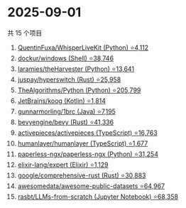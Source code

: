 # 2025-09-01

共 15 个项目

<!-- BEGIN GITHUB -->
<!-- 最后更新时间 2025-09-01 06:07:55 +0800 -->
1. [QuentinFuxa/WhisperLiveKit (Python) ⭐4,112](https://github.com/QuentinFuxa/WhisperLiveKit)
1. [dockur/windows (Shell) ⭐38,746](https://github.com/dockur/windows)
1. [laramies/theHarvester (Python) ⭐13,641](https://github.com/laramies/theHarvester)
1. [juspay/hyperswitch (Rust) ⭐25,958](https://github.com/juspay/hyperswitch)
1. [TheAlgorithms/Python (Python) ⭐205,799](https://github.com/TheAlgorithms/Python)
1. [JetBrains/koog (Kotlin) ⭐1,814](https://github.com/JetBrains/koog)
1. [gunnarmorling/1brc (Java) ⭐7,195](https://github.com/gunnarmorling/1brc)
1. [bevyengine/bevy (Rust) ⭐41,336](https://github.com/bevyengine/bevy)
1. [activepieces/activepieces (TypeScript) ⭐16,763](https://github.com/activepieces/activepieces)
1. [humanlayer/humanlayer (TypeScript) ⭐1,677](https://github.com/humanlayer/humanlayer)
1. [paperless-ngx/paperless-ngx (Python) ⭐31,254](https://github.com/paperless-ngx/paperless-ngx)
1. [elixir-lang/expert (Elixir) ⭐1,129](https://github.com/elixir-lang/expert)
1. [google/comprehensive-rust (Rust) ⭐30,883](https://github.com/google/comprehensive-rust)
1. [awesomedata/awesome-public-datasets ⭐64,967](https://github.com/awesomedata/awesome-public-datasets)
1. [rasbt/LLMs-from-scratch (Jupyter Notebook) ⭐68,358](https://github.com/rasbt/LLMs-from-scratch)
<!-- END GITHUB -->